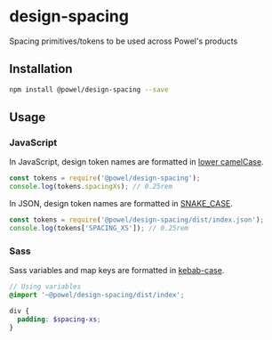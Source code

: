 # design-spacing

Spacing primitives/tokens to be used across Powel's products

## Installation

```sh
npm install @powel/design-spacing --save
```

## Usage

### JavaScript

In JavaScript, design token names are formatted in [lower camelCase](https://en.wikipedia.org/wiki/Camel_case).

```js
const tokens = require('@powel/design-spacing');
console.log(tokens.spacingXs); // 0.25rem
```

In JSON, design token names are formatted in [SNAKE_CASE](https://en.wikipedia.org/wiki/Snake_case).

```js
const tokens = require('@powel/design-spacing/dist/index.json');
console.log(tokens['SPACING_XS']); // 0.25rem
```

### Sass

Sass variables and map keys are formatted in [kebab-case](https://en.wikipedia.org/wiki/Kebab_case).

```scss
// Using variables
@import '~@powel/design-spacing/dist/index';

div {
  padding: $spacing-xs;
}
```
